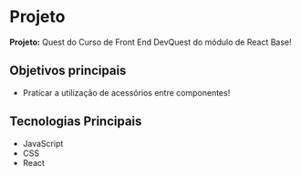 # Projeto

**Projeto:** Quest do Curso de Front End DevQuest do módulo de React Base!

## Objetivos principais

- Praticar a utilização de acessórios entre componentes!

## Tecnologias Principais

- JavaScript
- CSS
- React

